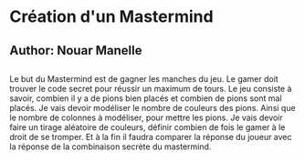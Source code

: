 # Création d'un Mastermind

## Author: Nouar Manelle <h2> 

Le but du Mastermind est de gagner les manches du jeu. Le gamer doit trouver le code secret pour réussir un maximum de tours.
Le jeu consiste à savoir, combien il y a de pions bien placés et combien de pions sont mal placés. Je vais devoir modéliser le nombre de couleurs des pions. Ainsi que le nombre de colonnes à modéliser, pour mettre les pions. Je vais devoir faire un tirage aléatoire de couleurs, définir combien de fois le gamer à le droit de se tromper. Et à la fin il faudra comparer la réponse du joueur avec la réponse de la combinaison secrète du mastermind.

 

